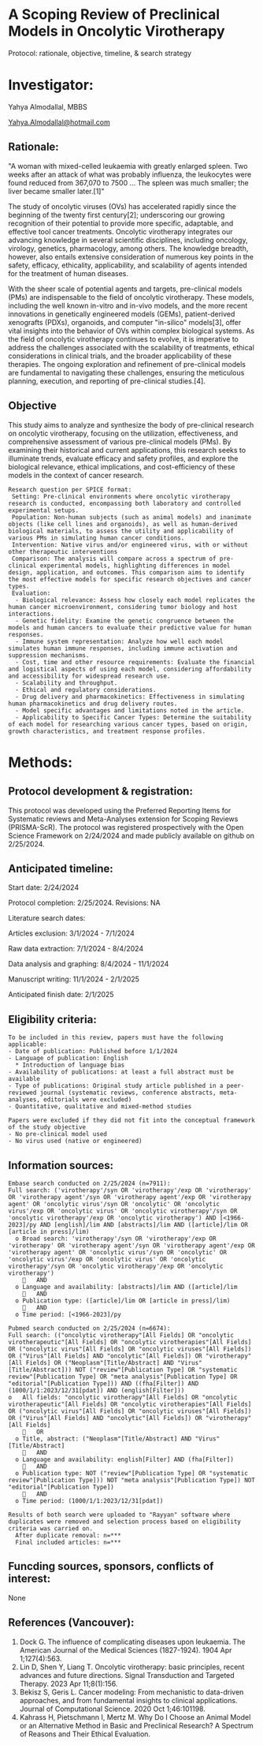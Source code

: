 # A Scoping Review of Preclinical Models in Oncolytic Virotherapy
  Protocol: rationale, objective, timeline, & search strategy


# Investigator: 
  Yahya Almodallal, MBBS
  
  Yahya.Almodallal@hotmail.com


## Rationale: 
   "A woman with mixed-celled leukaemia with greatly enlarged spleen. Two weeks after an attack of what was probably influenza, the leukocytes were found reduced from 367,070 to 7500 ... The spleen was much smaller; the liver became smaller later.[1]" 

   The study of oncolytic viruses (OVs) has accelerated rapidly since the beginning of the twenty first century[2]; underscoring our growing recognition of their potential to provide more specific, adaptable, and effective tool cancer treatments. Oncolytic virotherapy integrates our advancing knowledge in several scientific disciplines, including oncology, virology, genetics, pharmacology, among others. The knowledge breadth, however, also entails extensive consideration of numerous key points in the safety, efficacy, ethicality, applicability, and scalability of agents intended for the treatment of human diseases. 

   With the sheer scale of potential agents and targets, pre-clinical models (PMs) are indispensable to the field of oncolytic virotherapy. These models, including the well known in-vitro and in-vivo models, and the more recent innovations in genetically engineered models (GEMs), patient-derived xenografts (PDXs), organoids, and computer "in-silico" models[3], offer vital insights into the behavior of OVs within complex biological systems. As the field of oncolytic virotherapy continues to evolve, it is imperative to address the challenges associated with the scalability of treatments, ethical considerations in clinical trials, and the broader applicability of these therapies. The ongoing exploration and refinement of pre-clinical models are fundamental to navigating these challenges, ensuring the meticulous planning, execution, and reporting of pre-clinical studies.[4].


## Objective
   This study aims to analyze and synthesize the body of pre-clinical research on oncolytic virotherapy, focusing on the utilization, effectiveness, and comprehensive assessment of various pre-clinical models (PMs). By examining their historical and current applications, this research seeks to illuminate trends, evaluate efficacy and safety profiles, and explore the biological relevance, ethical implications, and cost-efficiency of these models in the context of cancer research.
   
    Research question per SPICE format:
     Setting: Pre-clinical environments where oncolytic virotherapy research is conducted, encompassing both laboratory and controlled experimental setups.
     Population: Non-human subjects (such as animal models) and inanimate objects (like cell lines and organoids), as well as human-derived biological materials, to assess the utility and applicability of various PMs in simulating human cancer conditions.
     Intervention: Native virus and/or engineered virus, with or without other therapeutic interventions
     Comparison: The analysis will compare across a spectrum of pre-clinical experimental models, highlighting differences in model design, application, and outcomes. This comparison aims to identify the most effective models for specific research objectives and cancer types.
     Evaluation:
      -	Biological relevance: Assess how closely each model replicates the human cancer microenvironment, considering tumor biology and host interactions.
      -	Genetic fidelity: Examine the genetic congruence between the models and human cancers to evaluate their predictive value for human responses.
      -	Immune system representation: Analyze how well each model simulates human immune responses, including immune activation and suppression mechanisms.
      -	Cost, time and other resource requirements: Evaluate the financial and logistical aspects of using each model, considering affordability and accessibility for widespread research use.
      -	Scalability and throughput.
      -	Ethical and regulatory considerations.
      -	Drug delivery and pharmacokinetics: Effectiveness in simulating human pharmacokinetics and drug delivery routes.
      -	Model specific advantages and limitations noted in the article.
      - Applicability to Specific Cancer Types: Determine the suitability of each model for researching various cancer types, based on origin, growth characteristics, and treatment response profiles.
      
      
# Methods:

## Protocol development & registration:
   This protocol was developed using the Preferred Reporting Items for Systematic reviews and Meta-Analyses extension for Scoping Reviews (PRISMA-ScR). The protocol was registered prospectively with the Open Science Framework on 2/24/2024 and made publicly available on github on 2/25/2024.


## Anticipated timeline:
   Start date: 2/24/2024
   
   Protocol completion: 2/25/2024. Revisions: NA
      
   Literature search dates: 
   
   Articles exclusion: 3/1/2024 - 7/1/2024
   
   Raw data extraction: 7/1/2024 - 8/4/2024
   
   Data analysis and graphing: 8/4/2024 - 11/1/2024
   
   Manuscript writing: 11/1/2024 - 2/1/2025
   
   Anticipated finish date: 2/1/2025


## Eligibility criteria:
    
    To be included in this review, papers must have the following applicable:
    - Date of publication: Published before 1/1/2024
    - Language of publication: English
      * Introduction of language bias
    - Availability of publications: at least a full abstract must be available
    - Type of publications: Original study article published in a peer-reviewed journal (systematic reviews, conference abstracts, meta-analyses, editorials were excluded)
    - Quantitative, qualitative and mixed-method studies
    
    Papers were excluded if they did not fit into the conceptual framework of the study objective
    - No pre-clinical model used
    - No virus used (native or engineered)
    

## Information sources:

    Embase search conducted on 2/25/2024 (n=7911):
    Full search: ('virotherapy'/syn OR 'virotherapy'/exp OR 'virotherapy' OR 'virotherapy agent'/syn OR 'virotherapy agent'/exp OR 'virotherapy agent' OR 'oncolytic virus'/syn OR 'oncolytic' OR 'oncolytic virus'/exp OR 'oncolytic virus' OR 'oncolytic virotherapy'/syn OR 'oncolytic virotherapy'/exp OR 'oncolytic virotherapy') AND [<1966-2023]/py AND [english]/lim AND [abstracts]/lim AND ([article]/lim OR [article in press]/lim)
      o	Broad search: 'virotherapy'/syn OR 'virotherapy'/exp OR 'virotherapy' OR 'virotherapy agent'/syn OR 'virotherapy agent'/exp OR 'virotherapy agent' OR 'oncolytic virus'/syn OR 'oncolytic' OR 'oncolytic virus'/exp OR 'oncolytic virus' OR 'oncolytic virotherapy'/syn OR 'oncolytic virotherapy'/exp OR 'oncolytic virotherapy')
        	AND
      o	Language and availability: [abstracts]/lim AND ([article]/lim
        	AND
      o	Publication type: ([article]/lim OR [article in press]/lim)
        	AND
      o	Time period: [<1966-2023]/py

    Pubmed search conducted on 2/25/2024 (n=6674):
    Full search: (("oncolytic virotherapy"[All Fields] OR "oncolytic virotherapeutic"[All Fields] OR "oncolytic virotherapies"[All Fields] OR ("oncolytic virus"[All Fields] OR "oncolytic viruses"[All Fields]) OR ("Virus"[All Fields] AND "oncolytic"[All Fields]) OR "virotherapy"[All Fields] OR ("Neoplasm"[Title/Abstract] AND "Virus"[Title/Abstract])) NOT ("review"[Publication Type] OR "systematic review"[Publication Type] OR "meta analysis"[Publication Type] OR "editorial"[Publication Type])) AND ((fha[Filter]) AND (1000/1/1:2023/12/31[pdat]) AND (english[Filter]))
    o	All fields: "oncolytic virotherapy"[All Fields] OR "oncolytic virotherapeutic"[All Fields] OR "oncolytic virotherapies"[All Fields] OR ("oncolytic virus"[All Fields] OR "oncolytic viruses"[All Fields]) OR ("Virus"[All Fields] AND "oncolytic"[All Fields]) OR "virotherapy"[All Fields]
        	OR
      o	Title, abstract: ("Neoplasm"[Title/Abstract] AND "Virus"[Title/Abstract]
        	AND
      o	Language and availability: english[Filter] AND (fha[Filter])
        	AND
      o	Publication type: NOT ("review"[Publication Type] OR "systematic review"[Publication Type])) NOT "meta analysis"[Publication Type]) NOT "editorial"[Publication Type]) 
        	AND
      o	Time period: (1000/1/1:2023/12/31[pdat])

    Results of both search were uploaded to "Rayyan" software where duplicates were removed and selection process based on eligibility criteria was carried on.
      After duplicate removal: n=***
      Final included articles: n=***

## Funcding sources, sponsors, conflicts of interest: 
   None

## References (Vancouver):
   1. Dock G. The influence of complicating diseases upon leukaemia. The American Journal of the Medical Sciences (1827-1924). 1904 Apr 1;127(4):563.
   2. Lin D, Shen Y, Liang T. Oncolytic virotherapy: basic principles, recent advances and future directions. Signal Transduction and Targeted Therapy. 2023 Apr 11;8(1):156.
   3. Bekisz S, Geris L. Cancer modeling: From mechanistic to data-driven approaches, and from fundamental insights to clinical applications. Journal of Computational Science. 2020 Oct 1;46:101198.
   4. Kahrass H, Pietschmann I, Mertz M. Why Do I Choose an Animal Model or an Alternative Method in Basic and Preclinical Research? A Spectrum of Reasons and Their Ethical Evaluation.

